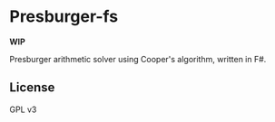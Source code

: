 Presburger-fs
=============

**WIP**

Presburger arithmetic solver using Cooper's algorithm, written in F#.

## License

GPL v3
